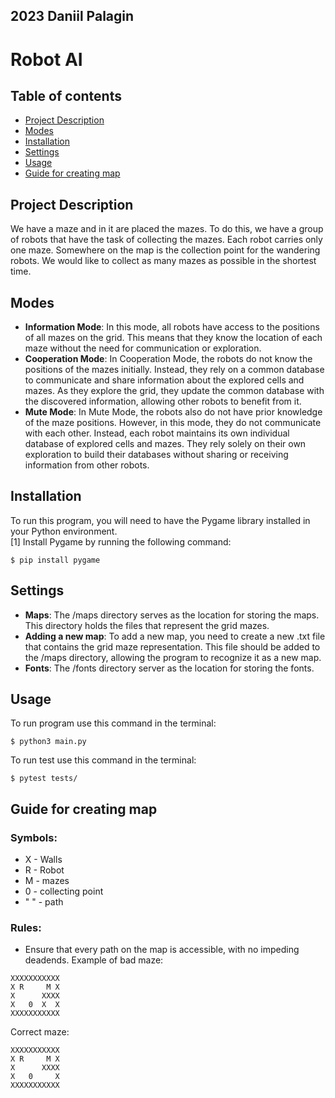 ##  2023 Daniil Palagin

# Robot AI

## Table of contents

* [Project Description](#Project-Description)
* [Modes](#modes)
* [Installation](#installation)
* [Settings](#settings)
* [Usage](#usage)
* [Guide for creating map](#guide-for-creating-map)
## Project Description
We have a maze and in it are placed the mazes. 
To do this, we have a group of robots that have the task of collecting the mazes. 
Each robot carries only one maze. 
Somewhere on the map is the collection point for the wandering robots.
We would like to collect as many mazes as possible in the shortest time.

## Modes
* **Information Mode**: In this mode, all robots have access to the positions of all mazes on the grid. 
This means that they know the location of each maze without the need for communication or exploration.
* **Cooperation Mode**: In Cooperation Mode, the robots do not know the positions of the mazes initially. 
Instead, they rely on a common database to communicate and share information about the explored cells and mazes.
As they explore the grid, they update the common database with the discovered information, allowing other robots to benefit from it.
* **Mute Mode**: In Mute Mode, the robots also do not have prior knowledge of the maze positions. 
However, in this mode, they do not communicate with each other. Instead, each robot maintains its own
individual database of explored cells and mazes. They rely solely on their own exploration to build their 
databases without sharing or receiving information from other robots.


## Installation
To run this program, you will need to have the Pygame library installed in your Python environment. </br>
[1] Install Pygame by running the following command:
```console
$ pip install pygame
```
## Settings
* **Maps**: The /maps directory serves as the location for storing the maps. 
This directory holds the files that represent the grid mazes.
* **Adding a new map**: To add a new map, you need to create a new .txt file that contains the grid maze representation. 
This file should be added to the /maps directory, allowing the program to recognize it as a new map.
* **Fonts**: The /fonts directory server as the location for storing the fonts.

## Usage
To run program use this command in the terminal:
```console
$ python3 main.py
```
To run test use this command in the terminal:
```console
$ pytest tests/
```

## Guide for creating map
### Symbols:
- X - Walls
- R - Robot
- M - mazes
- 0 - collecting point <br>
- " " - path
### Rules: 
- Ensure that every path on the map is accessible, with no impeding deadends. Example of bad maze:
```text
XXXXXXXXXXX
X R     M X
X      XXXX
X   0  X  X
XXXXXXXXXXX
```
Correct maze:
```text
XXXXXXXXXXX
X R     M X
X      XXXX
X   0     X
XXXXXXXXXXX
```
